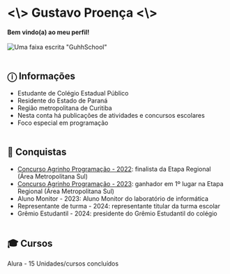 # <\\> Gustavo Proença <\\>
**Bem vindo(a) ao meu perfil!**
</br></br>
![Uma faixa escrita "GuhhSchool"](https://i.imgur.com/vkHADGW.png)
</br></br>
## ⓘ Informações
- Estudante de Colégio Estadual Público
- Residente do Estado de Paraná
- Região metropolitana de Curitiba
- Nesta conta há publicações de atividades e concursos escolares
- Foco especial em programação
</br></br>
## 🥇 Conquistas
- [Concurso Agrinho Programação - 2022](https://www.sistemafaep.org.br/wp-content/uploads/2022/10/Concurso-Agrinho-Categoria-Programacao.pdf): finalista da Etapa Regional (Área Metropolitana Sul)
- [Concurso Agrinho Programação - 2023](https://www.sistemafaep.org.br/wp-content/uploads/2023/11/classificacao-regional-trilha-de-prog-matematica-ii-programacao-agrinho-2023.pdf): ganhador em 1º lugar na Etapa Regional (Área Metropolitana Sul)
- Aluno Monitor - 2023: Aluno Monitor do laboratório de informática
- Representante de turma - 2024: representante titular da turma escolar
- Grêmio Estudantil - 2024: presidente do Grêmio Estudantil do colégio
</br></br>
## 🎓 Cursos
Alura - 15 Unidades/cursos concluídos
